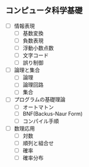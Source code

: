 ## コンピュータ科学基礎

- [ ] 情報表現
  - [ ] 基数変換
  - [ ] 負数表現
  - [ ] 浮動小数点数
  - [ ] 文字コード
  - [ ] 誤り制御
- [ ] 論理と集合
  - [ ] 論理
  - [ ] 論理回路
  - [ ] 集合
- [ ] プログラムの基礎理論
  - [ ] オートマトン
  - [ ] BNF(Backus-Naur Form)
  - [ ] コンパイル手順
- [ ] 数理応用
  - [ ] 対数
  - [ ] 順列と組合せ
  - [ ] 確率
  - [ ] 確率分布

